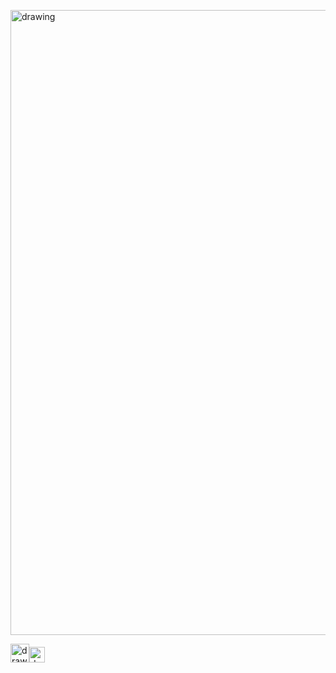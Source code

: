 [<img src="https://user-images.githubusercontent.com/57723790/69011792-03da6e80-094d-11ea-9b0f-3a5ad0b559fe.png" alt="drawing" width="1000"/>](https://github.com/ElianaWassermann/CVenglish/files/3855949/ASAHO2013.pdf)

[<img src="https://user-images.githubusercontent.com/57723790/69009439-e5b44480-0933-11ea-8c7a-a59c860072fb.png" alt="drawing" width="30"/><img src="https://user-images.githubusercontent.com/57723790/72177145-d8a95400-33be-11ea-9c96-d9fc9e366571.jpg" alt="drawing" width="25"/>](https://elianawassermann.github.io/CVenglish/Publications)
